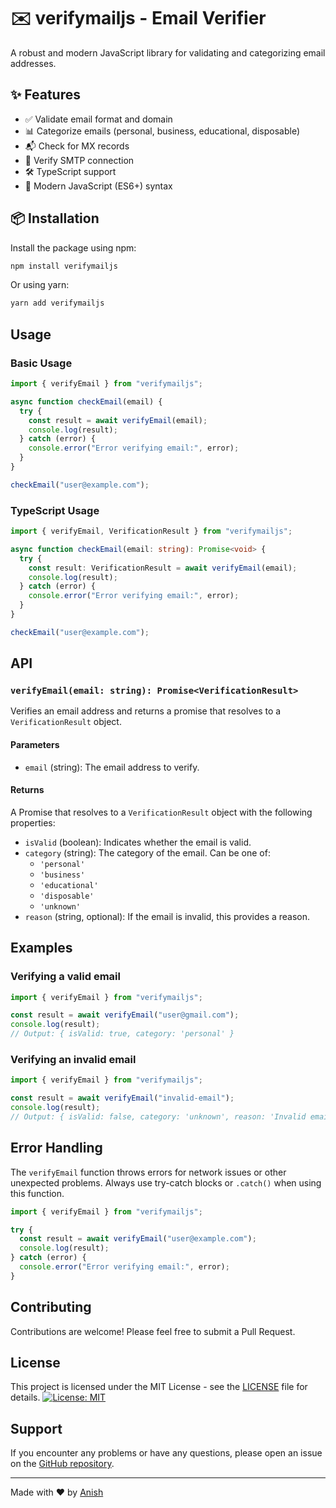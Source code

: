 # ✉️ verifymailjs - Email Verifier

A robust and modern JavaScript library for validating and categorizing email addresses.

## ✨ Features

- ✅ Validate email format and domain
- 📊 Categorize emails (personal, business, educational, disposable)
- 📬 Check for MX records
- 🔗 Verify SMTP connection
- 🛠️ TypeScript support
- 🚀 Modern JavaScript (ES6+) syntax

## 📦 Installation

Install the package using npm:

```bash
npm install verifymailjs
```

Or using yarn:

```bash
yarn add verifymailjs
```

## Usage

### Basic Usage

```javascript
import { verifyEmail } from "verifymailjs";

async function checkEmail(email) {
  try {
    const result = await verifyEmail(email);
    console.log(result);
  } catch (error) {
    console.error("Error verifying email:", error);
  }
}

checkEmail("user@example.com");
```

### TypeScript Usage

```typescript
import { verifyEmail, VerificationResult } from "verifymailjs";

async function checkEmail(email: string): Promise<void> {
  try {
    const result: VerificationResult = await verifyEmail(email);
    console.log(result);
  } catch (error) {
    console.error("Error verifying email:", error);
  }
}

checkEmail("user@example.com");
```

## API

### `verifyEmail(email: string): Promise<VerificationResult>`

Verifies an email address and returns a promise that resolves to a `VerificationResult` object.

#### Parameters

- `email` (string): The email address to verify.

#### Returns

A Promise that resolves to a `VerificationResult` object with the following properties:

- `isValid` (boolean): Indicates whether the email is valid.
- `category` (string): The category of the email. Can be one of:
  - `'personal'`
  - `'business'`
  - `'educational'`
  - `'disposable'`
  - `'unknown'`
- `reason` (string, optional): If the email is invalid, this provides a reason.

## Examples

### Verifying a valid email

```javascript
import { verifyEmail } from "verifymailjs";

const result = await verifyEmail("user@gmail.com");
console.log(result);
// Output: { isValid: true, category: 'personal' }
```

### Verifying an invalid email

```javascript
import { verifyEmail } from "verifymailjs";

const result = await verifyEmail("invalid-email");
console.log(result);
// Output: { isValid: false, category: 'unknown', reason: 'Invalid email format' }
```

## Error Handling

The `verifyEmail` function throws errors for network issues or other unexpected problems. Always use try-catch blocks or `.catch()` when using this function.

```javascript
import { verifyEmail } from "verifymailjs";

try {
  const result = await verifyEmail("user@example.com");
  console.log(result);
} catch (error) {
  console.error("Error verifying email:", error);
}
```

## Contributing

Contributions are welcome! Please feel free to submit a Pull Request.

## License

This project is licensed under the MIT License - see the [LICENSE](LICENSE) file for details.
[![License: MIT](https://img.shields.io/badge/License-MIT-yellow.svg)](https://opensource.org/licenses/MIT)

## Support

If you encounter any problems or have any questions, please open an issue on the [GitHub repository](https://github.com/xeven777).

---

Made with ❤️ by [Anish](https://bento.me/anish7)
